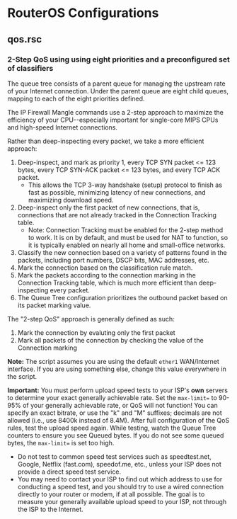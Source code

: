 # RouterOS Configurations

## qos.rsc
### 2-Step QoS using using eight priorities and a preconfigured set of classifiers

The queue tree consists of a parent queue for managing the upstream rate of your
Internet connection. Under the parent queue are eight child queues, mapping to
each of the eight priorities defined.

The IP Firewall Mangle commands use a 2-step approach to maximize the efficiency
of your CPU--especially important for single-core MIPS CPUs and high-speed
Internet connections.

Rather than deep-inspecting every packet, we take a more efficient approach:
1. Deep-inspect, and mark as priority 1, every TCP SYN packet <= 123 bytes,
every TCP SYN-ACK packet <= 123 bytes, and every TCP ACK packet.
   * This allows the TCP 3-way handshake (setup) protocol to finish as fast as
     possible, minimizing latency of new connections, and maximizing download
     speed.
1. Deep-inspect only the first packet of new connections, that is, connections
   that are not already tracked in the Connection Tracking table.
   * Note: Connection Tracking must be enabled for the 2-step method to work.
     It is on by default, and must be used for NAT to function, so it is
     typically enabled on nearly all home and small-office networks.
1. Classify the new connection based on a variety of patterns found in the
   packets, including port numbers, DSCP bits, MAC addresses, etc.
1. Mark the connection based on the classification rule match.
1. Mark the packets according to the connection marking in the Connection
   Tracking table, which is much more efficient than deep-inspecting every
   packet.
1. The Queue Tree configuration prioritizes the outbound packet based on its
   packet marking value.
   
The "2-step QoS" approach is generally defined as such:
1. Mark the connection by evaluting only the first packet
1. Mark all packets of the connection by checking the value of the Connection
   marking

**Note:** The script assumes you are using the default `ether1` WAN/Internet interface. If
you are using something else, change this value everywhere in the script.

**Important:** You must perform upload speed tests to your ISP's **own** servers
to determine your exact generally achievable rate. Set the `max-limit=` to
90-95% of your generally achievable rate, or QoS will not function! You can
specify an exact bitrate, or use the "k" and "M" suffixes; decimals are not
allowed (i.e., use 8400k instead of 8.4M). After full configuration of the QoS
rules, test the upload speed again. While testing, watch the Queue Tree counters
to ensure you see Queued bytes. If you do not see some queued bytes, the
`max-limit=` is set too high.
* Do not test to common speed test services such as speedtest.net, Google,
  Netflix (fast.com), speedof.me, etc., unless your ISP does not provide a
  direct speed test service.
* You may need to contact your ISP to find out which address to use for
  conducting a speed test, and you should try to use a wired connection
  directly to your router or modem, if at all possible. The goal is to measure
  your generally available upload speed to your ISP, not through the ISP to the
  Internet.

